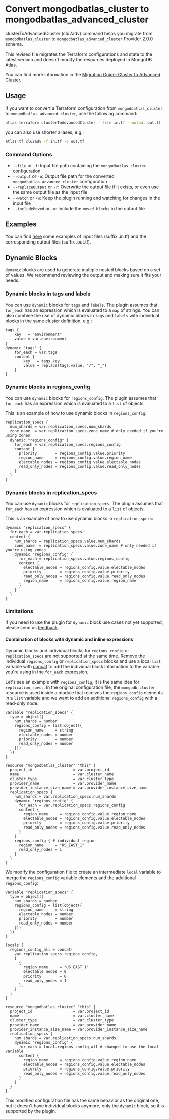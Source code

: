 # Convert mongodbatlas_cluster to mongodbatlas_advanced_cluster

clusterToAdvancedCluster (clu2adv) command helps you migrate from `mongodbatlas_cluster` to `mongodbatlas_advanced_cluster` Provider 2.0.0 schema.

This revised file migrates the Terraform configurations and state to the latest version and doesn't modify the resources deployed in MongoDB Atlas.

You can find more information in the [Migration Guide: Cluster to Advanced Cluster](https://registry.terraform.io/providers/mongodb/mongodbatlas/latest/docs/guides/cluster-to-advanced-cluster-migration-guide).

## Usage

If you want to convert a Terraform configuration from `mongodbatlas_cluster` to `mongodbatlas_advanced_cluster`, use the following command:
```bash
atlas terraform clusterToAdvancedCluster --file in.tf --output out.tf
```

you can also use shorter aliases, e.g.: 
```bash
atlas tf clu2adv -f in.tf -o out.tf
```

### Command Options

- `--file` or `-f`: Input file path containing the `mongodbatlas_cluster` configuration
- `--output` or `-o`: Output file path for the converted `mongodbatlas_advanced_cluster` configuration
- `--replaceOutput` or `-r`: Overwrite the output file if it exists, or even use the same output file as the input file
- `--watch` or `-w`: Keep the plugin running and watching for changes in the input file
- `--includeMoved` or `-m`: Include the `moved blocks` in the output file

## Examples

You can find [here](https://github.com/mongodb-labs/atlas-cli-plugin-terraform/tree/main/internal/convert/testdata/clu2adv) some examples of input files (suffix .in.tf) and the corresponding output files (suffix .out.tf).

## Dynamic Blocks

`dynamic` blocks are used to generate multiple nested blocks based on a set of values. 
We recommend reviewing the output and making sure it fits your needs.

### Dynamic blocks in tags and labels

You can use `dynamic` blocks for `tags` and `labels`. The plugin assumes that `for_each` has an expression which is evaluated to a `map` of strings.
You can also combine the use of dynamic blocks in `tags` and `labels` with individual blocks in the same cluster definition, e.g.:
```hcl
tags {
	key   = "environment"
	value = var.environment
}
dynamic "tags" {
	for_each = var.tags
	content {
		key   = tags.key
		value = replace(tags.value, "/", "_")
	}
}
```

### Dynamic blocks in regions_config

You can use `dynamic` blocks for `regions_config`. The plugin assumes that `for_each` has an expression which is evaluated to a `list` of objects.

This is an example of how to use dynamic blocks in `regions_config`:
```hcl
replication_specs {
  num_shards = var.replication_specs.num_shards
  zone_name  = var.replication_specs.zone_name # only needed if you're using zones
  dynamic "regions_config" {
    for_each = var.replication_specs.regions_config
    content {
      priority        = regions_config.value.priority
      region_name     = regions_config.value.region_name
      electable_nodes = regions_config.value.electable_nodes
      read_only_nodes = regions_config.value.read_only_nodes
    }
  }
}
```

### Dynamic blocks in replication_specs

You can use `dynamic` blocks for `replication_specs`. The plugin assumes that `for_each` has an expression which is evaluated to a `list` of objects.

This is an example of how to use dynamic blocks in `replication_specs`:
```hcl
dynamic "replication_specs" {
  for_each = var.replication_specs
  content {
    num_shards = replication_specs.value.num_shards
    zone_name  = replication_specs.value.zone_name # only needed if you're using zones
    dynamic "regions_config" {
      for_each = replication_specs.value.regions_config
      content {
        electable_nodes = regions_config.value.electable_nodes
        priority        = regions_config.value.priority
        read_only_nodes = regions_config.value.read_only_nodes
        region_name     = regions_config.value.region_name
      }
    }
  }
}
```

### Limitations

If you need to use the plugin for `dynamic` block use cases not yet supported, please send us [feedback](https://github.com/mongodb-labs/atlas-cli-plugin-terraform/issues).

#### Combination of blocks with dynamic and inline expressions

Dynamic blocks and individual blocks for `regions_config` or `replication_specs` are not supported at the same time. Remove the individual `regions_config` or `replication_specs` blocks and use a local `list` variable with [concat](https://developer.hashicorp.com/terraform/language/functions/concat) to add the individual block information to the variable you're using in the `for_each` expression.

Let's see an example with `regions_config`, it is the same idea for `replication_specs`. In the original configuration file, the `mongodb_cluster` resource is used inside a module that receives the `regions_config` elements in a `list` variable and we want to add an additional `regions_config` with a read-only node.
```hcl
variable "replication_specs" {
  type = object({
    num_shards = number
    regions_config = list(object({
      region_name     = string
      electable_nodes = number
      priority        = number
      read_only_nodes = number
    }))
  })
}

resource "mongodbatlas_cluster" "this" {
  project_id                  = var.project_id
  name                        = var.cluster_name
  cluster_type                = var.cluster_type
  provider_name               = var.provider_name
  provider_instance_size_name = var.provider_instance_size_name
  replication_specs {
    num_shards = var.replication_specs.num_shards
    dynamic "regions_config" {
      for_each = var.replication_specs.regions_config
      content {
        region_name     = regions_config.value.region_name
        electable_nodes = regions_config.value.electable_nodes
        priority        = regions_config.value.priority
        read_only_nodes = regions_config.value.read_only_nodes
      }
    }
    regions_config { # individual region
      region_name     = "US_EAST_1"
      read_only_nodes = 1
    }
  }
}
```

We modify the configuration file to create an intermediate `local` variable to merge the `regions_config` variable elements and the additional `regions_config`:
```hcl
variable "replication_specs" {
  type = object({
    num_shards = number
    regions_config = list(object({
      region_name     = string
      electable_nodes = number
      priority        = number
      read_only_nodes = number
    }))
  })
}

locals {
  regions_config_all = concat(
    var.replication_specs.regions_config,
    [
      {
        region_name     = "US_EAST_1"
        electable_nodes = 0
        priority        = 0
        read_only_nodes = 1
      },
    ]
  )
}

resource "mongodbatlas_cluster" "this" {
  project_id                  = var.project_id
  name                        = var.cluster_name
  cluster_type                = var.cluster_type
  provider_name               = var.provider_name
  provider_instance_size_name = var.provider_instance_size_name
  replication_specs {
    num_shards = var.replication_specs.num_shards
    dynamic "regions_config" {
      for_each = local.regions_config_all # changed to use the local variable
      content {
        region_name     = regions_config.value.region_name
        electable_nodes = regions_config.value.electable_nodes
        priority        = regions_config.value.priority
        read_only_nodes = regions_config.value.read_only_nodes
      }
    }
  }
}
```
This modified configuration file has the same behavior as the original one, but it doesn't have individual blocks anymore, only the `dynamic` block, so it is supported by the plugin.
